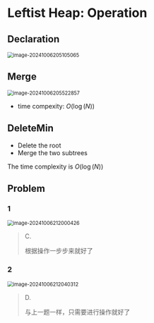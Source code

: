 # Leftist Heap: Operation

## Declaration

<img src="../assets/image-20241006205105065.png" alt="image-20241006205105065" style="zoom:80%;display:block;margin:0 auto;" />

## Merge

<img src="../assets/image-20241006205522857.png" alt="image-20241006205522857" style="zoom:80%;display:block;margin:0 auto;" />

* time compexity: $O(\log(N))$ 

## DeleteMin

* Delete the root
* Merge the two subtrees

The time complexity is $O(\log(N))$

## Problem

### 1

<img src="../assets/image-20241006212000426.png" alt="image-20241006212000426" style="zoom:80%;display:block;margin:0 auto;" />

> C.
>
> 根据操作一步步来就好了

### 2

<img src="../assets/image-20241006212040312.png" alt="image-20241006212040312" style="zoom:80%;display:block;margin:0 auto;" />

> D.
>
> 与上一题一样，只需要进行操作就好了